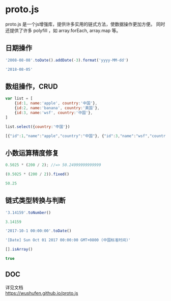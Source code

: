 # proto.js
proto.js 是一个js增强库，提供许多实用的链式方法，使数据操作更加方便。 同时还提供了许多 polyfill ，如 array.forEach, array.map 等。

## 日期操作
```javascript
'2008-08-08'.toDate().addDate(-3).format('yyyy-MM-dd')
```
```javascript
'2018-08-05'
```

## 数组操作，CRUD
```javascript
var list = [
    {id:1, name:'apple', country:'中国'},
    {id:2, name:'banana', country:'美国'},
    {id:3, name:'wsf', country:'中国'},
]

list.select({country:'中国'})
```
```javascript
[{"id":1,"name":"apple","country":"中国"}, {"id":3,"name":"wsf","country":"中国"}]
```

## 小数运算精度修复
```javascript
0.5025 * (200 / 2); //=> 50.24999999999999

(0.5025 * (200 / 2)).fixed()
```
```javascript
50.25
```

## 链式类型转换与判断
```javascript
'3.14159'.toNumber()
```
```javascript
3.14159
```

```javascript
'2017-10-1 00:00:00'.toDate()
```
```javascript
'[Date] Sun Oct 01 2017 00:00:00 GMT+0800 (中国标准时间)'
```

```javascript
[].isArray()
```
```javascript
true
```


## DOC
详见文档  
https://wushufen.github.io/proto.js
